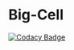 # Big-Cell




[![Codacy Badge](https://api.codacy.com/project/badge/Grade/ee25d75f16be464ca85aa0678069cfb4)](https://www.codacy.com/app/Andersontno/Big-Cell?utm_source=github.com&amp;utm_medium=referral&amp;utm_content=team-ava/Big-Cell&amp;utm_campaign=Badge_Grade)
